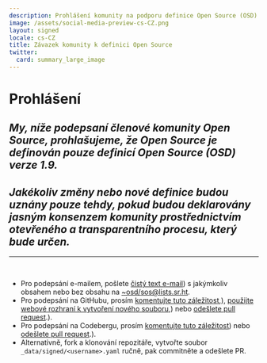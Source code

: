 ```yaml
---
description: Prohlášení komunity na podporu definice Open Source (OSD) verze 1.9
image: /assets/social-media-preview-cs-CZ.png
layout: signed
locale: cs-CZ
title: Závazek komunity k definici Open Source
twitter:
  card: summary_large_image
---
```

# **Prohlášení**

## *My, níže podepsaní členové komunity Open Source, prohlašujeme, že Open Source je definován pouze definicí Open Source (OSD) verze 1.9.*

## *Jakékoliv změny nebo nové definice budou uznány pouze tehdy, pokud budou deklarovány jasným konsenzem komunity prostřednictvím otevřeného a transparentního procesu, který bude určen.*

---
<br>

- Pro podepsání e-mailem, pošlete [čistý text e-mail](https://useplaintext.email/)) s jakýmkoliv obsahem nebo bez obsahu na [~osd/sos@lists.sr.ht](mailto:~osd/sos@lists.sr.ht).
- Pro podepsání na GitHubu, prosím [komentujte tuto záležitost](https://github.com/OpenSourceDefinition/sos/issues/1),), [použijte webové rozhraní k vytvoření nového souboru](https://github.com/OpenSourceDefinition/sos/new/main/_data/signed),) nebo [odešlete pull request](https://github.com/OpenSourceDefinition/sos/pulls).).
- Pro podepsání na Codebergu, prosím [komentujte tuto záležitost](https://codeberg.org/osd/sos/issues/1)) nebo [odešlete pull request](https://codeberg.org/osd/sos/pulls).).
- Alternativně, fork a klonování repozitáře, vytvořte soubor `_data/signed/<username>.yaml` ručně, pak commitněte a odešlete PR.

